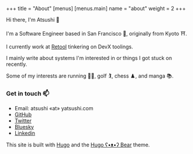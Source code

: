+++
title = "About"
[menus]
  [menus.main]
    name = "about"
weight = 2
+++

Hi there, I'm Atsushi 👋

I'm a Software Engineer based in San Francisco 🌁, originally from Kyoto ⛩️.

I currently work at [Retool](https://retool.com/) tinkering on DevX toolings.

I mainly write about systems I'm interested in or things I got stuck on recently.

Some of my interests are running 🏃‍♂️, golf 🏌️, chess ♟️, and manga 📚.

### Get in touch 📫

- Email: atsushi «at» yatsushi.com
- [GitHub](https://github.com/jumbosushi)
- [Twitter](https://twitter.com/jumbosushi)
- [Bluesky](https://bsky.app/profile/jumbosushi.bsky.social)
- [Linkedin](https://www.linkedin.com/in/yatsushi/)

This site is built with [Hugo](https://gohugo.io/) and the [Hugo ʕ•ᴥ•ʔ Bear](https://github.com/janraasch/hugo-bearblog) theme.
